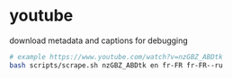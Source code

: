 # youtube

download metadata and captions for debugging

```sh
# example https://www.youtube.com/watch?v=nzGBZ_ABDtk
bash scripts/scrape.sh nzGBZ_ABDtk en fr-FR fr-FR--ru
```
